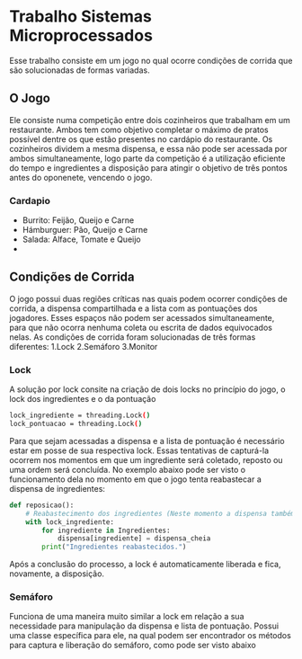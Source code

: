 # Trabalho Sistemas Microprocessados
Esse trabalho consiste em um jogo no qual ocorre condições de corrida que são solucionadas de formas variadas.

## O Jogo
Ele consiste numa competição entre dois cozinheiros que trabalham em um restaurante. Ambos tem como objetivo completar o máximo de pratos possível dentre os que estão presentes no cardápio do restaurante. Os cozinheiros dividem a mesma dispensa, e essa não pode ser acessada por ambos simultaneamente, logo parte da competição é a utilização eficiente do tempo e ingredientes a disposição para atingir o objetivo de três pontos antes do oponenete, vencendo o jogo.

### Cardapio
- Burrito: Feijão, Queijo e Carne
- Hámburguer: Pão, Queijo e Carne
- Salada: Alface, Tomate e Queijo
- 
## Condições de Corrida
O jogo possui duas regiões críticas nas quais podem ocorrer condições de corrida, a dispensa compartilhada e a lista com as pontuações dos jogadores. Esses espaços não podem ser acessados simultaneamente, para que não ocorra nenhuma coleta ou escrita de dados equivocados nelas. As condições de corrida foram solucionadas de três formas diferentes: 
1.Lock
2.Semáforo
3.Monitor
  
### Lock
A solução por lock consite na criação de dois locks no princípio do jogo, o lock dos ingredientes e o da pontuação

```bash
lock_ingrediente = threading.Lock()
lock_pontuacao = threading.Lock()
```
Para que sejam acessadas a dispensa e a lista de pontuação é necessário estar em posse de sua respectiva lock. Essas tentativas de capturá-la ocorrem nos momentos em que um ingrediente será coletado, reposto ou uma ordem será concluída. No exemplo abaixo pode ser visto o funcionamento dela no momento em que o jogo tenta reabastecar a dispensa de ingredientes:

```python
def reposicao():
    # Reabastecimento dos ingredientes (Neste momento a dispensa também é regulada por um semáforo)
    with lock_ingrediente:
        for ingrediente in Ingredientes:
            dispensa[ingrediente] = dispensa_cheia
        print("Ingredientes reabastecidos.")
```
Após a conclusão do processo, a lock é automaticamente liberada e fica, novamente, a disposição.

### Semáforo
Funciona de uma maneira muito similar a lock em relação a sua necessidade para manipulação da dispensa e lista de pontuação. Possui uma classe específica para ele, na qual podem ser encontrador os métodos para captura e liberação do semáforo, como pode ser visto abaixo


